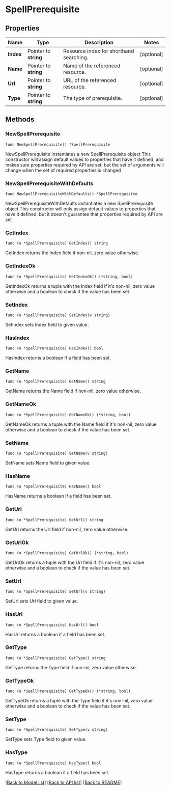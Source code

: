 # SpellPrerequisite

## Properties

Name | Type | Description | Notes
------------ | ------------- | ------------- | -------------
**Index** | Pointer to **string** | Resource index for shorthand searching. | [optional] 
**Name** | Pointer to **string** | Name of the referenced resource. | [optional] 
**Url** | Pointer to **string** | URL of the referenced resource. | [optional] 
**Type** | Pointer to **string** | The type of prerequisite. | [optional] 

## Methods

### NewSpellPrerequisite

`func NewSpellPrerequisite() *SpellPrerequisite`

NewSpellPrerequisite instantiates a new SpellPrerequisite object
This constructor will assign default values to properties that have it defined,
and makes sure properties required by API are set, but the set of arguments
will change when the set of required properties is changed

### NewSpellPrerequisiteWithDefaults

`func NewSpellPrerequisiteWithDefaults() *SpellPrerequisite`

NewSpellPrerequisiteWithDefaults instantiates a new SpellPrerequisite object
This constructor will only assign default values to properties that have it defined,
but it doesn't guarantee that properties required by API are set

### GetIndex

`func (o *SpellPrerequisite) GetIndex() string`

GetIndex returns the Index field if non-nil, zero value otherwise.

### GetIndexOk

`func (o *SpellPrerequisite) GetIndexOk() (*string, bool)`

GetIndexOk returns a tuple with the Index field if it's non-nil, zero value otherwise
and a boolean to check if the value has been set.

### SetIndex

`func (o *SpellPrerequisite) SetIndex(v string)`

SetIndex sets Index field to given value.

### HasIndex

`func (o *SpellPrerequisite) HasIndex() bool`

HasIndex returns a boolean if a field has been set.

### GetName

`func (o *SpellPrerequisite) GetName() string`

GetName returns the Name field if non-nil, zero value otherwise.

### GetNameOk

`func (o *SpellPrerequisite) GetNameOk() (*string, bool)`

GetNameOk returns a tuple with the Name field if it's non-nil, zero value otherwise
and a boolean to check if the value has been set.

### SetName

`func (o *SpellPrerequisite) SetName(v string)`

SetName sets Name field to given value.

### HasName

`func (o *SpellPrerequisite) HasName() bool`

HasName returns a boolean if a field has been set.

### GetUrl

`func (o *SpellPrerequisite) GetUrl() string`

GetUrl returns the Url field if non-nil, zero value otherwise.

### GetUrlOk

`func (o *SpellPrerequisite) GetUrlOk() (*string, bool)`

GetUrlOk returns a tuple with the Url field if it's non-nil, zero value otherwise
and a boolean to check if the value has been set.

### SetUrl

`func (o *SpellPrerequisite) SetUrl(v string)`

SetUrl sets Url field to given value.

### HasUrl

`func (o *SpellPrerequisite) HasUrl() bool`

HasUrl returns a boolean if a field has been set.

### GetType

`func (o *SpellPrerequisite) GetType() string`

GetType returns the Type field if non-nil, zero value otherwise.

### GetTypeOk

`func (o *SpellPrerequisite) GetTypeOk() (*string, bool)`

GetTypeOk returns a tuple with the Type field if it's non-nil, zero value otherwise
and a boolean to check if the value has been set.

### SetType

`func (o *SpellPrerequisite) SetType(v string)`

SetType sets Type field to given value.

### HasType

`func (o *SpellPrerequisite) HasType() bool`

HasType returns a boolean if a field has been set.


[[Back to Model list]](../README.md#documentation-for-models) [[Back to API list]](../README.md#documentation-for-api-endpoints) [[Back to README]](../README.md)


